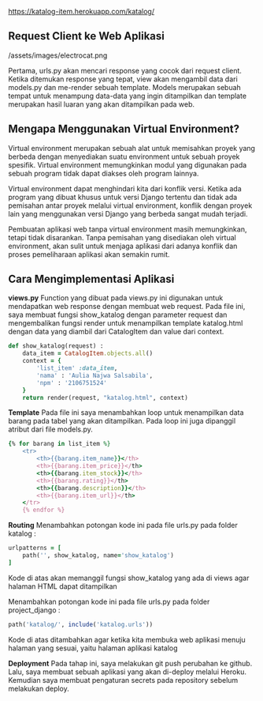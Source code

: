 https://katalog-item.herokuapp.com/katalog/

## Request Client ke Web Aplikasi
/assets/images/electrocat.png

Pertama, urls.py akan mencari response yang cocok dari request client. Ketika ditemukan response yang tepat, view akan mengambil data dari models.py dan me-render sebuah template. Models merupakan sebuah tempat untuk menampung data-data yang ingin ditampilkan dan template merupakan hasil luaran yang akan ditampilkan pada web. 

## Mengapa Menggunakan Virtual Environment?
Virtual environment merupakan sebuah alat untuk memisahkan proyek yang berbeda dengan menyediakan suatu environment untuk sebuah proyek spesifik. Virtual environment memungkinkan modul yang digunakan pada sebuah program tidak dapat diakses oleh program lainnya. 

Virtual environment dapat menghindari kita dari konflik versi. Ketika ada program yang dibuat khusus untuk versi Django tertentu dan tidak ada pemisahan antar proyek melalui virtual environment, konflik dengan proyek lain yang menggunakan versi Django yang berbeda sangat mudah terjadi.

Pembuatan aplikasi web tanpa virtual environment masih memungkinkan, tetapi tidak disarankan. Tanpa pemisahan yang disediakan oleh virtual environment, akan sulit untuk menjaga aplikasi dari adanya konflik dan proses pemeliharaan aplikasi akan semakin rumit.

## Cara Mengimplementasi Aplikasi
**views.py**
Function yang dibuat pada views.py ini digunakan untuk mendapatkan web response dengan membuat web request. Pada file ini, saya membuat fungsi show_katalog dengan parameter request dan mengembalikan fungsi render untuk menampilkan template katalog.html dengan data yang diambil dari CatalogItem dan value dari context.

```ruby
def show_katalog(request) :
    data_item = CatalogItem.objects.all()
    context = {
        'list_item' :data_item,
        'nama' : 'Aulia Najwa Salsabila',
        'npm' : '2106751524'
    }
    return render(request, "katalog.html", context)
```
**Template**
Pada file ini saya menambahkan loop untuk menampilkan data barang pada tabel yang akan ditampilkan. Pada loop ini juga dipanggil atribut dari file models.py.
```ruby
{% for barang in list_item %}
    <tr>
        <th>{{barang.item_name}}</th>
        <th>{{barang.item_price}}</th>
        <th>{{barang.item_stock}}</th>
        <th>{{barang.rating}}</th>
        <th>{{barang.description}}</th>
        <th>{{barang.item_url}}</th>
    </tr>
    {% endfor %}
```
**Routing**
Menambahkan potongan kode ini pada file urls.py pada folder katalog :
```ruby
urlpatterns = [
    path('', show_katalog, name='show_katalog')
]
```
Kode di atas akan memanggil fungsi show_katalog yang ada di views agar halaman HTML dapat ditampilkan

Menambahkan potongan kode ini pada file urls.py pada folder project_django :
```ruby
path('katalog/', include('katalog.urls'))
```
Kode di atas ditambahkan agar ketika kita membuka web aplikasi menuju halaman yang sesuai, yaitu halaman aplikasi katalog

**Deployment**
Pada tahap ini, saya melakukan git push perubahan ke github. Lalu, saya membuat sebuah aplikasi yang akan di-deploy melalui Heroku. Kemudian saya membuat pengaturan secrets pada repository sebelum melakukan deploy.